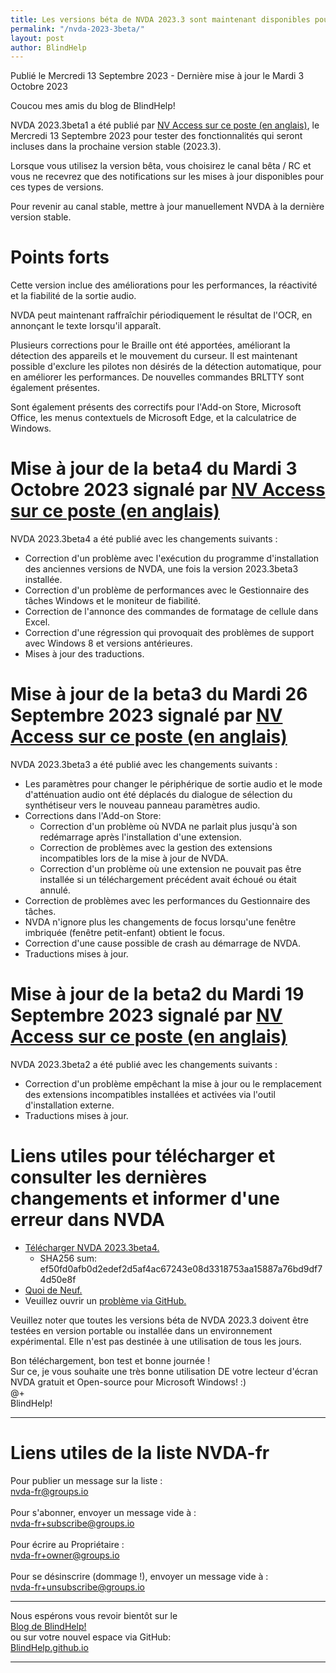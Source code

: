 ```yaml
---
title: Les versions béta de NVDA 2023.3 sont maintenant disponibles pour le téléchargement et le test
permalink: "/nvda-2023-3beta/"
layout: post
author: BlindHelp
---
```


<footer>Publié le Mercredi 13 Septembre 2023 - Dernière mise à jour le Mardi 3 Octobre 2023</footer>


Coucou mes amis du blog de BlindHelp!    

NVDA 2023.3beta1 a été publié par [NV Access sur ce poste (en anglais)](https://www.nvaccess.org/post/nvda-2023-3beta1), le Mercredi 13 Septembre 2023 pour tester des fonctionnalités qui seront incluses dans la prochaine version stable (2023.3).

Lorsque vous utilisez la version bêta, vous choisirez le canal bêta / RC et vous ne recevrez que des notifications sur les mises à jour disponibles pour ces types de versions.

Pour revenir au canal stable, mettre à jour manuellement NVDA à la dernière version stable.

# Points forts

Cette version inclue des améliorations pour les performances, la réactivité et la fiabilité de la sortie audio.

NVDA peut maintenant raffraîchir périodiquement le résultat de l'OCR, en annonçant le texte lorsqu'il apparaît.

Plusieurs corrections pour le Braille ont été apportées, améliorant la détection des appareils et le mouvement du curseur. Il est maintenant possible d'exclure les pilotes non désirés de la détection automatique, pour en améliorer les performances. De nouvelles commandes BRLTTY sont également présentes.

Sont également présents des correctifs pour l'Add-on Store, Microsoft Office, les menus contextuels de Microsoft Edge, et la calculatrice de Windows.

# Mise à jour de la beta4 du Mardi 3 Octobre 2023 signalé par [NV Access sur ce poste (en anglais)](https://www.nvaccess.org/post/nvda-2023-3beta4)

NVDA 2023.3beta4 a été publié avec les changements suivants :

- Correction d'un problème avec l'exécution du programme d'installation des anciennes versions de NVDA, une fois la version 2023.3beta3 installée.
- Correction d'un problème de performances avec le Gestionnaire des tâches Windows et le moniteur de fiabilité.
- Correction de l'annonce des commandes de formatage de cellule dans Excel.
- Correction d'une régression qui provoquait des problèmes de support avec Windows 8 et versions antérieures.
- Mises à jour des traductions.

# Mise à jour de la beta3 du Mardi 26 Septembre 2023 signalé par [NV Access sur ce poste (en anglais)](https://www.nvaccess.org/post/nvda-2023-3beta3)

NVDA 2023.3beta3 a été publié avec les changements suivants :

- Les paramètres pour changer le périphérique de sortie audio et le mode d'atténuation audio ont été déplacés du dialogue de sélection du synthétiseur vers le nouveau panneau paramètres audio. 
- Corrections dans l'Add-on Store:
  - Correction d'un problème où NVDA ne parlait plus jusqu'à son redémarrage après l'installation d'une extension.
  - Correction de problèmes avec la gestion des extensions incompatibles lors de la mise à jour de NVDA.
  - Correction d'un problème où une extension ne pouvait pas être installée si un téléchargement précédent avait échoué ou était annulé. 
- Correction de problèmes avec les performances du Gestionnaire des tâches.
- NVDA n'ignore plus les changements de focus lorsqu'une fenêtre imbriquée (fenêtre petit-enfant) obtient le focus.
- Correction d'une cause possible de crash au démarrage de NVDA.
- Traductions mises à jour.

# Mise à jour de la beta2 du Mardi 19 Septembre 2023 signalé par [NV Access sur ce poste (en anglais)](https://www.nvaccess.org/post/nvda-2023-3beta2)

NVDA 2023.3beta2 a été publié avec les changements suivants :

- Correction d'un problème empêchant la mise à jour ou le remplacement des extensions incompatibles installées et activées via l'outil d'installation externe.
- Traductions mises à jour.

# Liens utiles pour télécharger et consulter les dernières changements et informer d'une erreur dans NVDA

- [Télécharger NVDA 2023.3beta4.](https://www.nvaccess.org/files/nvda/releases/2023.3beta4/nvda_2023.3beta4.exe)
  - SHA256 sum: ef50fd0afb0d2edef2d5af4ac67243e08d3318753aa15887a76bd9df74d50e8f
- [Quoi de Neuf.](https://www.nvaccess.org/files/nvda/releases/2023.3beta4/documentation/fr/changes.html)
- Veuillez ouvrir un [problème via GitHub.](https://github.com/nvaccess/nvda/issues)

Veuillez noter que toutes les versions béta de NVDA 2023.3 doivent être testées en version portable ou installée dans un environnement expérimental. Elle n'est pas destinée à une utilisation de tous les jours.

Bon téléchargement, bon test et bonne journée !    
Sur ce, je vous souhaite une très bonne utilisation DE votre lecteur d'écran NVDA gratuit et Open-source pour Microsoft Windows! :)    
@+    
BlindHelp!    

---

# Liens utiles de la liste NVDA-fr #

Pour publier un message sur la liste :    
[nvda-fr@groups.io](mailto:nvda-fr@groups.io)    
<br>
Pour s'abonner, envoyer un message vide à :    
[nvda-fr+subscribe@groups.io](mailto:nvda-fr+subscribe@groups.io)    
<br>
Pour écrire au Propriétaire :    
[nvda-fr+owner@groups.io](mailto:nvda-fr+owner@groups.io)    
<br>
Pour se désinscrire (dommage !), envoyer un message vide à :    
[nvda-fr+unsubscribe@groups.io](mailto:nvda-fr+unsubscribe@groups.io)    

---

Nous espérons vous revoir bientôt sur le      
[Blog de BlindHelp!](http://blindhelp.blogspot.fr/)                    
ou sur  votre nouvel espace via GitHub:                     
[BlindHelp.github.io](https://blindhelp.github.io)                    

---